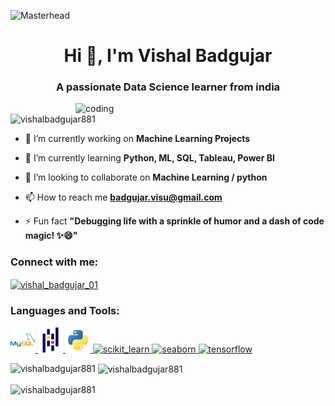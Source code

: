 ![Masterhead](https://user-images.githubusercontent.com/90236635/232446433-d5540fa2-fe28-4bb8-b929-cdb51fe61336.gif)
<h1 align="center">Hi 👋, I'm Vishal Badgujar</h1>
<h3 align="center">A passionate Data Science learner from india</h3>
<img align="right" alt="coding" width="400" src="https://encrypted-tbn0.gstatic.com/images?q=tbn:ANd9GcSXZjPMl4XQS7Mz5tjhrUL9wHPQp7n1i8ijbjsfozqqXOuO3vLv-CCHeUc&s">

<p align="left"> <img src="https://komarev.com/ghpvc/?username=vishalbadgujar881&label=Profile%20views&color=0e75b6&style=flat" alt="vishalbadgujar881" /> </p>

- 🔭 I’m currently working on **Machine Learning Projects**

- 🌱 I’m currently learning **Python, ML, SQL, Tableau, Power BI**

- 👯 I’m looking to collaborate on **Machine Learning / python**

- 📫 How to reach me **badgujar.visu@gmail.com**

- ⚡ Fun fact **"Debugging life with a sprinkle of humor and a dash of code magic! ✨😄"**

<h3 align="left">Connect with me:</h3>
<p align="left">
<a href="https://instagram.com/vishal_badgujar_01" target="blank"><img align="center" src="https://raw.githubusercontent.com/rahuldkjain/github-profile-readme-generator/master/src/images/icons/Social/instagram.svg" alt="vishal_badgujar_01" height="30" width="40" /></a>
</p>

<h3 align="left">Languages and Tools:</h3>
<p align="left"> <a href="https://www.mysql.com/" target="_blank" rel="noreferrer"> <img src="https://raw.githubusercontent.com/devicons/devicon/master/icons/mysql/mysql-original-wordmark.svg" alt="mysql" width="40" height="40"/> </a> <a href="https://pandas.pydata.org/" target="_blank" rel="noreferrer"> <img src="https://raw.githubusercontent.com/devicons/devicon/2ae2a900d2f041da66e950e4d48052658d850630/icons/pandas/pandas-original.svg" alt="pandas" width="40" height="40"/> </a> <a href="https://www.python.org" target="_blank" rel="noreferrer"> <img src="https://raw.githubusercontent.com/devicons/devicon/master/icons/python/python-original.svg" alt="python" width="40" height="40"/> </a> <a href="https://scikit-learn.org/" target="_blank" rel="noreferrer"> <img src="https://upload.wikimedia.org/wikipedia/commons/0/05/Scikit_learn_logo_small.svg" alt="scikit_learn" width="40" height="40"/> </a> <a href="https://seaborn.pydata.org/" target="_blank" rel="noreferrer"> <img src="https://seaborn.pydata.org/_images/logo-mark-lightbg.svg" alt="seaborn" width="40" height="40"/> </a> <a href="https://www.tensorflow.org" target="_blank" rel="noreferrer"> <img src="https://www.vectorlogo.zone/logos/tensorflow/tensorflow-icon.svg" alt="tensorflow" width="40" height="40"/> </a> </p>

<p><img align="left" src="https://github-readme-stats.vercel.app/api/top-langs?username=vishalbadgujar881&show_icons=true&locale=en&layout=compact" alt="vishalbadgujar881" /></p>

<p>&nbsp;<img align="center" src="https://github-readme-stats.vercel.app/api?username=vishalbadgujar881&show_icons=true&locale=en" alt="vishalbadgujar881" /></p>

<p><img align="center" src="https://github-readme-streak-stats.herokuapp.com/?user=vishalbadgujar881&" alt="vishalbadgujar881" /></p>

